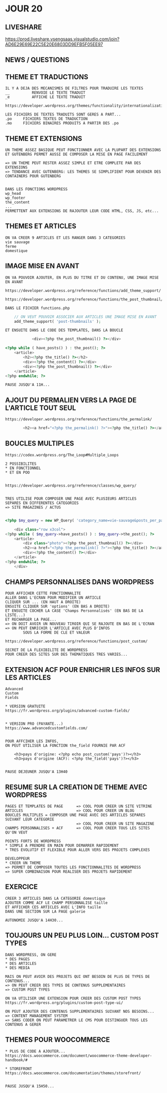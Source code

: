 # JOUR 20

## LIVESHARE

https://prod.liveshare.vsengsaas.visualstudio.com/join?AD6E29E69E22C5E20E6803DD9EFB5F05EE97

## NEWS / QUESTIONS


## THEME ET TRADUCTIONS

    IL Y A DEJA DES MECANISMES DE FILTRES POUR TRADUIRE LES TEXTES
    __          RENVOIE LE TEXTE TRADUIT
    _e          AFFICHE LE TEXTE TRADUIT

    https://developer.wordpress.org/themes/functionality/internationalization/

    LES FICHIERS DE TEXTES TRADUITS SONT GERES A PART...
    .po     FICHIERS TEXTES DE TRADUCTION
    .mo     FICHIERS BINAIRES PRODUITS A PARTIR DES .po

## THEME ET EXTENSIONS

    UN THEME ASSEZ BASIQUE PEUT FONCTIONNER AVEC LA PLUPART DES EXTENSIONS
    ET GUTENBERG PERMET AUSSI DE COMPOSER LA MISE EN PAGE FACILEMENT

    => UN THEME PEUT RESTER ASSEZ SIMPLE ET ETRE COMPLETE PAR DES EXTENSIONS
    => TENDANCE AVEC GUTENBERG: LES THEMES SE SIMPLIFIENT POUR DEVENIR DES CONTAINERS POUR GUTENBERG


    DANS LES FONCTIONS WORDPRESS
    wp_head
    wp_footer
    the_content
    ...
    PERMETTENT AUX EXTENSIONS DE RAJOUTER LEUR CODE HTML, CSS, JS, etc...


## THEMES ET ARTICLES

    ON VA CREER 9 ARTICLES ET LES RANGER DANS 3 CATEGORIES
    vie sauvage
    ferme
    domestique


## IMAGE MISE EN AVANT

    ON VA POUVOIR AJOUTER, EN PLUS DU TITRE ET DU CONTENU, UNE IMAGE MISE EN AVANT

    https://developer.wordpress.org/reference/functions/add_theme_support/

    https://developer.wordpress.org/reference/functions/the_post_thumbnail/

    DANS LE FICHIER functions.php

```php
    // ON VEUT POUVOIR ASSOCIER AUX ARTICLES UNE IMAGE MISE EN AVANT
    add_theme_support( 'post-thumbnails' );
```

    ET ENSUITE DANS LE CODE DES TEMPLATES, DANS LA BOUCLE

```php
            <div><?php the_post_thumbnail() ?></div>
```

```php
<?php while ( have_posts() ) : the_post(); ?>
    <article>
        <h2><?php the_title() ?></h2>
        <div><?php the_content() ?></div>
        <div><?php the_post_thumbnail() ?></div>
    </article>
<?php endwhile; ?>
```

    PAUSE JUSQU'A 11H...

## AJOUT DU PERMALIEN VERS LA PAGE DE L'ARTICLE TOUT SEUL

    https://developer.wordpress.org/reference/functions/the_permalink/

```php
        <h2><a href="<?php the_permalink() ?>"><?php the_title() ?></a></h2>
```


## BOUCLES MULTIPLES


    https://codex.wordpress.org/The_Loop#Multiple_Loops

    2 POSSIBILITES
    * EN FONCTIONNEL
    * ET EN POO


    https://developer.wordpress.org/reference/classes/wp_query/


    TRES UTILISE POUR COMPOSER UNE PAGE AVEC PLUSIEURS ARTICLES
    SEPARES EN DIFFERENTES CATEGORIES
    => SITE MAGAZINES / ACTUS

```php

<?php $my_query = new WP_Query( 'category_name=vie-sauvage&posts_per_page=10' ); ?>

    <div class="row x3col">
<?php while ( $my_query->have_posts() ) : $my_query->the_post(); ?>
    <article>
        <div class="photo"><?php the_post_thumbnail() ?></div>
        <h2><a href="<?php the_permalink() ?>"><?php the_title() ?></a></h2>
        <div><?php the_content() ?></div>
    </article>
<?php endwhile; ?>
    </div>

```

## CHAMPS PERSONNALISES DANS WORDPRESS

    POUR AFFICHER CETTE FONCTIONNALITE
    ALLER DANS L'ECRAN POUR MODIFIER UN ARTICLE
    CLIQUER SUR ... (EN HAUT A DROITE)
    ENSUITE CLIQUER SUR 'options' (EN BAS A DROITE)
    ET ENSUITE COCHER LA CASE 'Champs Personnalisés' (EN BAS DE LA LISTE...)
    ET RECHARGER LA PAGE...
    => ON DOIT AVOIR UN NOUVEAU TIROIR QUI SE RAJOUTE EN BAS DE L'ECRAN
    => ON PEUT ENRICHIR L'ARTICLE AVEC PLUS D'INFOS
            SOUS LA FORME DE CLE ET VALEUR

    https://developer.wordpress.org/reference/functions/post_custom/

    SECRET DE LA FLEXIBILITE DE WORDPRESS 
    POUR CREER DES SITES SUR DES THEMATIQUES TRES VARIES...

## EXTENSION ACF POUR ENRICHIR LES INFOS SUR LES ARTICLES

    Advanced
    Custom 
    Fields

    * VERSION GRATUITE
    https://fr.wordpress.org/plugins/advanced-custom-fields/


    * VERSION PRO (PAYANTE...) 
    https://www.advancedcustomfields.com/


    POUR AFFCIHER LES INFOS, 
    ON PEUT UTILISER LA FONCTION the_field FOURNIE PAR ACF

        <h3>pays d'origine: <?php echo post_custom('pays')?></h3>
        <h3>pays d'origine (ACF): <?php the_field('pays')?></h3>


    PAUSE DEJEUNER JUSQU'A 13H40

## RESUME SUR LA CREATION DE THEME AVEC WORDPRESS


    PAGES ET TEMPLATES DE PAGE      => COOL POUR CREER UN SITE VITRINE
    ARTICLES                        => COOL POUR CREER UN BLOG
    BOUCLES MULTIPLES = COMPOSER UNE PAGE AVEC DES ARTICLES SEPARES SUIVANT LEUR CATEGORIE
                                    => COOL POUR CREER UN SITE MAGAZINE
    CHAMPS PERSONNALISES + ACF      => COOL POUR CREER TOUS LES SITES QU'ON VEUT

    POINTS FORTS DE WORDPRESS
    * SIMPLE A PRENDRE EN MAIN POUR DEMARRER RAPIDEMENT
    * TRES EVOLUTIF ET FLEXIBLE POUR ALLER VERS DES PROJETS COMPLEXES

    DEVELOPPEUR
    * CREER UN THEME 
    => PERMET DE COMPOSER TOUTES LES FONCTIONNALITES DE WORDPRESS
    => SUPER COMBINAISON POUR REALISER DES PROJETS RAPIDEMENT

## EXERCICE

    CREER 3 ARTICLES DANS LA CATEGORIE domestique
    AJOUTER COMME ACF LE CHAMP PERSONNALISE taille
    ET AFFICHER CES ARTICLES AVEC L'INFO taille 
    DANS UNE SECTION SUR LA PAGE galerie

    AUTONOMIE JUSQU'A 14H30...


## TOUJOURS UN PEU PLUS LOIN... CUSTOM POST TYPES


    DANS WORDPRESS, ON GERE
    * DES PAGES
    * DES ARTICLES
    * DES MEDIA

    MAIS ON PEUT AVOIR DES PROJETS QUI ONT BESOIN DE PLUS DE TYPES DE CONTENUS...
    => ON PEUT CREER DES TYPES DE CONTENUS SUPPLEMENTAIRES
    => CUSTOM POST TYPES

    ON VA UTILISER UNE EXTENSION POUR CREER DES CUSTOM POST TYPES
    https://fr.wordpress.org/plugins/custom-post-type-ui/

    ON PEUT AJOUTER DES CONTENUS SUPPLEMENTAIRES SUIVANT NOS BESOINS...
    => CONTENT MANAGEMENT SYSTEM
    => SANS CODER ON PEUT PARAMETRER LE CMS POUR DISTINGUER TOUS LES CONTENUS A GERER

## THEMES POUR WOOCOMMERCE

    * PLUS DE CODE A AJOUTER...
    https://docs.woocommerce.com/document/woocommerce-theme-developer-handbook/#

    * STOREFRONT
    https://docs.woocommerce.com/documentation/themes/storefront/


    PAUSE JUSQU'A 15H50...
    


